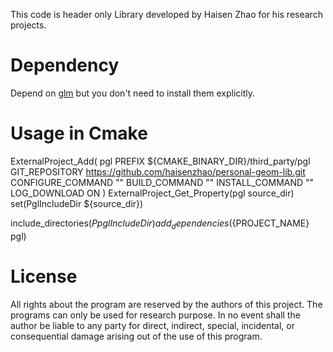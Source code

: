 This code is header only Library developed by Haisen Zhao for his research projects.

# Dependency

Depend on [glm](https://github.com/g-truc/glm.git) but you don't need to install them explicitly.

# Usage in Cmake

ExternalProject_Add(
    pgl
    PREFIX ${CMAKE_BINARY_DIR}/third_party/pgl
    GIT_REPOSITORY https://github.com/haisenzhao/personal-geom-lib.git
    CONFIGURE_COMMAND ""
    BUILD_COMMAND ""
    INSTALL_COMMAND ""
    LOG_DOWNLOAD ON
    )
ExternalProject_Get_Property(pgl source_dir)
set(PglIncludeDir ${source_dir})

include_directories(${PpglIncludeDir})
add_dependencies(${PROJECT_NAME} pgl)


# License
All rights about the program are reserved by the authors of this project. The programs can only be used for research purpose. In no event shall the author be liable to any party for direct, indirect, special, incidental, or consequential damage arising out of the use of this program.

